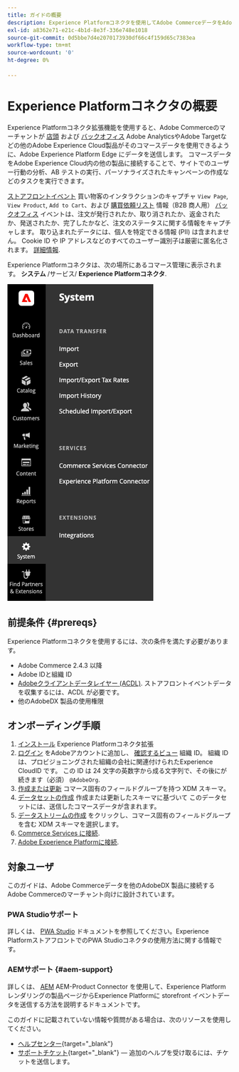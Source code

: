 ```yaml
---
title: ガイドの概要
description: Experience Platformコネクタを使用してAdobe CommerceデータをAdobe Experience Platformに統合する方法について説明します。
exl-id: a8362e71-e21c-4b1d-8e3f-336e748e1018
source-git-commit: 0d5bbe7d4e2070173930df66c4f159d65c7383ea
workflow-type: tm+mt
source-wordcount: '0'
ht-degree: 0%

---
```


# Experience Platformコネクタの概要

Experience Platformコネクタ拡張機能を使用すると、Adobe Commerceのマーチャントが [店頭](events.md#storefront-events) および [バックオフィス](events.md#back-office-events) Adobe AnalyticsやAdobe Targetなどの他のAdobe Experience Cloud製品がそのコマースデータを使用できるように、Adobe Experience Platform Edge にデータを送信します。 コマースデータをAdobe Experience Cloud内の他の製品に接続することで、サイトでのユーザー行動の分析、AB テストの実行、パーソナライズされたキャンペーンの作成などのタスクを実行できます。

[ストアフロントイベント](events.md#storefront-events) 買い物客のインタラクションのキャプチャ `View Page`, `View Product`, `Add to Cart`、および [購買依頼リスト](events.md#b2b-events) 情報（B2B 商人用） [バックオフィス](events.md#back-office-events) イベントは、注文が発行されたか、取り消されたか、返金されたか、発送されたか、完了したかなど、注文のステータスに関する情報をキャプチャします。 取り込まれたデータには、個人を特定できる情報 (PII) は含まれません。 Cookie ID や IP アドレスなどのすべてのユーザー識別子は厳密に匿名化されます。 [詳細情報](https://www.adobe.com/privacy/experience-cloud.html).

Experience Platformコネクタは、次の場所にあるコマース管理に表示されます。 **システム** /サービス/ **Experience Platformコネクタ**.

![Experience Platformコネクタ拡張機能の管理ビュー](assets/epc-adminui.png)

## 前提条件 {#prereqs}

Experience Platformコネクタを使用するには、次の条件を満たす必要があります。

- Adobe Commerce 2.4.3 以降
- Adobe IDと組織 ID
- [Adobeクライアントデータレイヤー (ACDL)](https://experienceleague.adobe.com/docs/experience-platform/tags/extensions/client/client-data-layer/overview.html). ストアフロントイベントデータを収集するには、ACDL が必要です。
- 他のAdobeDX 製品の使用権限

## オンボーディング手順

1. [インストール](install.md) Experience Platformコネクタ拡張
1. [ログイン](https://helpx.adobe.com/manage-account/using/access-adobe-id-account.html) をAdobeアカウントに追加し、 [確認するビュー](https://experienceleague.adobe.com/docs/core-services/interface/administration/organizations.html#concept_EA8AEE5B02CF46ACBDAD6A8508646255) 組織 ID。 組織 ID は、プロビジョニングされた組織の会社に関連付けられたExperience CloudID です。 この ID は 24 文字の英数字から成る文字列で、その後にが続きます（必須） `@AdobeOrg`.
1. [作成または更新](update-xdm.md) コマース固有のフィールドグループを持つ XDM スキーマ。
1. [データセットの作成](https://experienceleague.adobe.com/docs/platform-learn/implement-mobile-sdk/experience-cloud/platform.html#create-a-dataset) 作成または更新したスキーマに基づいて このデータセットには、送信したコマースデータが含まれます。
1. [データストリームの作成](https://experienceleague.adobe.com/docs/experience-platform/edge/datastreams/overview.html) をクリックし、コマース固有のフィールドグループを含む XDM スキーマを選択します。
1. [Commerce Services に接続](../landing/saas.md).
1. [Adobe Experience Platformに接続](connect-data.md).

## 対象ユーザ

このガイドは、Adobe Commerceデータを他のAdobeDX 製品に接続するAdobe Commerceのマーチャント向けに設計されています。

### PWA Studioサポート

詳しくは、 [PWA Studio](https://developer.adobe.com/commerce/pwa-studio/integrations/adobe-commerce/aep/) ドキュメントを参照してください。Experience PlatformストアフロントでのPWA Studioコネクタの使用方法に関する情報です。

### AEMサポート {#aem-support}

詳しくは、 [AEM](https://experienceleague.adobe.com/docs/experience-manager-cloud-service/content/content-and-commerce/integrations/aep.html) AEM-Product Connector を使用して、Experience Platformレンダリングの製品ページからExperience Platformに storefront イベントデータを送信する方法を説明するドキュメントです。

このガイドに記載されていない情報や質問がある場合は、次のリソースを使用してください。

- [ヘルプセンター](https://experienceleague.adobe.com/docs/commerce-knowledge-base/kb/overview.html){target="_blank"}
- [サポートチケット](https://experienceleague.adobe.com/docs/commerce-knowledge-base/kb/help-center-guide/magento-help-center-user-guide.html#submit-ticket){target="_blank"} — 追加のヘルプを受け取るには、チケットを送信します。
